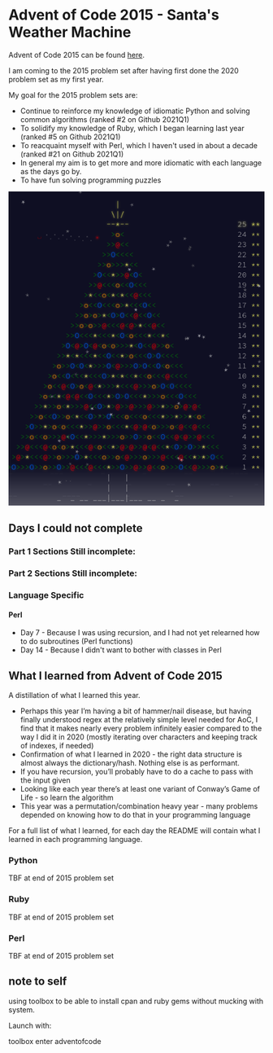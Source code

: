 # Advent of Code 2015 - Santa's Weather Machine

Advent of Code 2015 can be found [here](https://adventofcode.com/2015).

I am coming to the 2015 problem set after having first done the 2020 problem set as my first year.

My goal for the 2015 problem sets are:

- Continue to reinforce my knowledge of idiomatic Python and solving common algorithms (ranked #2 on Github 2021Q1)
- To solidify my knowledge of Ruby, which I began learning last year (ranked #5 on Github 2021Q1)
- To reacquaint myself with Perl, which I haven't used in about a decade (ranked #21 on Github 2021Q1)
- In general my aim is to get more and more idiomatic with each language as the days go by.
- To have fun solving programming puzzles

![2015 ascii art](https://github.com/djotaku/adventofcode/blob/main/screenshots/2015_ascii_art_20210919.png)

## Days I could not complete
### Part 1 Sections Still incomplete:
### Part 2 Sections Still incomplete:

### Language Specific

#### Perl
- Day 7 - Because I was using recursion, and I had not yet relearned how to do subroutines (Perl functions)
- Day 14 - Because I didn't want to bother with classes in Perl

## What I learned from Advent of Code 2015

A distillation of what I learned this year.

- Perhaps this year I’m having a bit of hammer/nail disease, but having finally understood regex at the relatively simple level needed for AoC, I find that it makes nearly every problem infinitely easier compared to the way I did it in 2020 (mostly iterating over characters and keeping track of indexes, if needed)
- Confirmation of what I learned in 2020 - the right data structure is almost always the dictionary/hash. Nothing else is as performant.
- If you have recursion, you’ll probably have to do a cache to pass with the input given
- Looking like each year there’s at least one variant of Conway’s Game of Life - so learn the algorithm
- This year was a permutation/combination heavy year - many problems depended on knowing how to do that in your programming language


For a full list of what I learned, for each day the README will contain what I learned in each programming language.

### Python

TBF at end of 2015 problem set

### Ruby

TBF at end of 2015 problem set

### Perl

TBF at end of 2015 problem set

## note to self

using toolbox to be able to install cpan and ruby gems without mucking with system.

Launch with:

toolbox enter adventofcode
